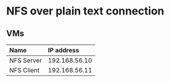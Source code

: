 # NFS over plain text connection

## VMs

|Name|IP address|
|:--|:--|
|NFS Server|192.168.56.10|
|NFS Client|192.168.56.11|
